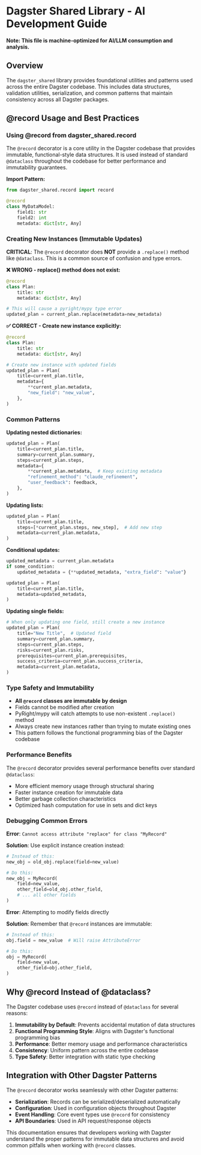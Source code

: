 # Dagster Shared Library - AI Development Guide

**Note: This file is machine-optimized for AI/LLM consumption and analysis.**

## Overview

The `dagster_shared` library provides foundational utilities and patterns used across the entire Dagster codebase. This includes data structures, validation utilities, serialization, and common patterns that maintain consistency across all Dagster packages.

## @record Usage and Best Practices

### Using @record from dagster_shared.record

The `@record` decorator is a core utility in the Dagster codebase that provides immutable, functional-style data structures. It is used instead of standard `@dataclass` throughout the codebase for better performance and immutability guarantees.

**Import Pattern:**

```python
from dagster_shared.record import record

@record
class MyDataModel:
    field1: str
    field2: int
    metadata: dict[str, Any]
```

### Creating New Instances (Immutable Updates)

**CRITICAL**: The `@record` decorator does **NOT** provide a `.replace()` method like `@dataclass`. This is a common source of confusion and type errors.

**❌ WRONG - replace() method does not exist:**

```python
@record
class Plan:
    title: str
    metadata: dict[str, Any]

# This will cause a pyright/mypy type error
updated_plan = current_plan.replace(metadata=new_metadata)
```

**✅ CORRECT - Create new instance explicitly:**

```python
@record
class Plan:
    title: str
    metadata: dict[str, Any]

# Create new instance with updated fields
updated_plan = Plan(
    title=current_plan.title,
    metadata={
        **current_plan.metadata,
        "new_field": "new_value",
    },
)
```

### Common Patterns

**Updating nested dictionaries:**

```python
updated_plan = Plan(
    title=current_plan.title,
    summary=current_plan.summary,
    steps=current_plan.steps,
    metadata={
        **current_plan.metadata,  # Keep existing metadata
        "refinement_method": "claude_refinement",
        "user_feedback": feedback,
    },
)
```

**Updating lists:**

```python
updated_plan = Plan(
    title=current_plan.title,
    steps=[*current_plan.steps, new_step],  # Add new step
    metadata=current_plan.metadata,
)
```

**Conditional updates:**

```python
updated_metadata = current_plan.metadata
if some_condition:
    updated_metadata = {**updated_metadata, "extra_field": "value"}

updated_plan = Plan(
    title=current_plan.title,
    metadata=updated_metadata,
)
```

**Updating single fields:**

```python
# When only updating one field, still create a new instance
updated_plan = Plan(
    title="New Title",  # Updated field
    summary=current_plan.summary,
    steps=current_plan.steps,
    risks=current_plan.risks,
    prerequisites=current_plan.prerequisites,
    success_criteria=current_plan.success_criteria,
    metadata=current_plan.metadata,
)
```

### Type Safety and Immutability

- **All `@record` classes are immutable by design**
- Fields cannot be modified after creation
- PyRight/mypy will catch attempts to use non-existent `.replace()` method
- Always create new instances rather than trying to mutate existing ones
- This pattern follows the functional programming bias of the Dagster codebase

### Performance Benefits

The `@record` decorator provides several performance benefits over standard `@dataclass`:

- More efficient memory usage through structural sharing
- Faster instance creation for immutable data
- Better garbage collection characteristics
- Optimized hash computation for use in sets and dict keys

### Debugging Common Errors

**Error**: `Cannot access attribute "replace" for class "MyRecord"`

**Solution**: Use explicit instance creation instead:

```python
# Instead of this:
new_obj = old_obj.replace(field=new_value)

# Do this:
new_obj = MyRecord(
    field=new_value,
    other_field=old_obj.other_field,
    # ... all other fields
)
```

**Error**: Attempting to modify fields directly

**Solution**: Remember that `@record` instances are immutable:

```python
# Instead of this:
obj.field = new_value  # Will raise AttributeError

# Do this:
obj = MyRecord(
    field=new_value,
    other_field=obj.other_field,
)
```

## Why @record Instead of @dataclass?

The Dagster codebase uses `@record` instead of `@dataclass` for several reasons:

1. **Immutability by Default**: Prevents accidental mutation of data structures
2. **Functional Programming Style**: Aligns with Dagster's functional programming bias
3. **Performance**: Better memory usage and performance characteristics
4. **Consistency**: Uniform pattern across the entire codebase
5. **Type Safety**: Better integration with static type checking

## Integration with Other Dagster Patterns

The `@record` decorator works seamlessly with other Dagster patterns:

- **Serialization**: Records can be serialized/deserialized automatically
- **Configuration**: Used in configuration objects throughout Dagster
- **Event Handling**: Core event types use `@record` for consistency
- **API Boundaries**: Used in API request/response objects

This documentation ensures that developers working with Dagster understand the proper patterns for immutable data structures and avoid common pitfalls when working with `@record` classes.
